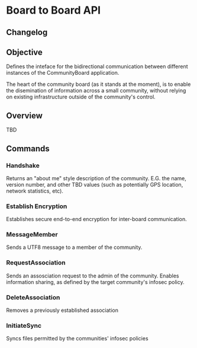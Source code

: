# Board to Board API
## Changelog

## Objective

Defines the inteface for the bidirectional communication between different instances of the CommunityBoard application.

The heart of the community board (as it stands at the moment), is to enable the disemination of information across a small community, without relying on existing infrastructure outside of the community's control.

## Overview
TBD

## Commands

### Handshake
Returns an "about me" style description of the community. E.G. the name, version number, and other TBD values (such as potentially GPS location, network statistics, etc).

### Establish Encryption
Establishes secure end-to-end encryption for inter-board communication.

### MessageMember
Sends a UTF8 message to a member of the community.

### RequestAssociation
Sends an assosciation request to the admin of the community. Enables information sharing, as defined by the target community's infosec policy.

### DeleteAssociation
Removes a previously established association

### InitiateSync
Syncs files permitted by the communities' infosec policies